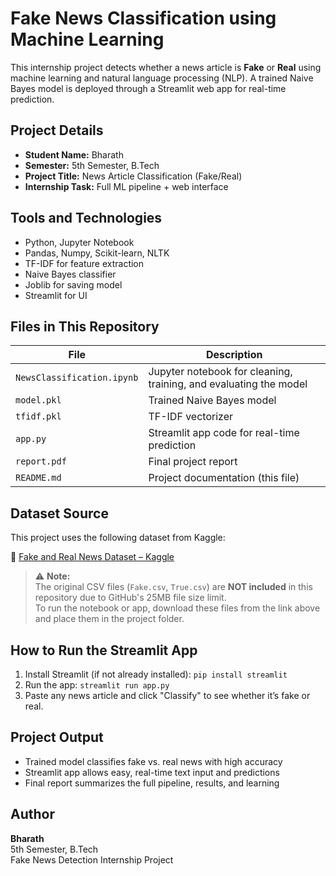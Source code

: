 #  Fake News Classification using Machine Learning

This internship project detects whether a news article is **Fake** or **Real** using machine learning and natural language processing (NLP). A trained Naive Bayes model is deployed through a Streamlit web app for real-time prediction.

## Project Details

- **Student Name:** Bharath  
- **Semester:** 5th Semester, B.Tech  
- **Project Title:** News Article Classification (Fake/Real)  
- **Internship Task:** Full ML pipeline + web interface

##  Tools and Technologies

- Python, Jupyter Notebook
- Pandas, Numpy, Scikit-learn, NLTK
- TF-IDF for feature extraction
- Naive Bayes classifier
- Joblib for saving model
- Streamlit for UI

##  Files in This Repository

| File | Description |
|------|-------------|
| `NewsClassification.ipynb` | Jupyter notebook for cleaning, training, and evaluating the model |
| `model.pkl` | Trained Naive Bayes model |
| `tfidf.pkl` | TF-IDF vectorizer |
| `app.py` | Streamlit app code for real-time prediction |
| `report.pdf` | Final project report |
| `README.md` | Project documentation (this file) |

##  Dataset Source

This project uses the following dataset from Kaggle:

🔗 [Fake and Real News Dataset – Kaggle](https://www.kaggle.com/datasets/clmentbisaillon/fake-and-real-news-dataset)

> ⚠️ **Note:**  
> The original CSV files (`Fake.csv`, `True.csv`) are **NOT included** in this repository due to GitHub's 25MB file size limit.  
> To run the notebook or app, download these files from the link above and place them in the project folder.

##  How to Run the Streamlit App

1. Install Streamlit (if not already installed):
   `pip install streamlit`
2. Run the app:
   `streamlit run app.py`
3. Paste any news article and click "Classify" to see whether it’s fake or real.

## Project Output

- Trained model classifies fake vs. real news with high accuracy
- Streamlit app allows easy, real-time text input and predictions
- Final report summarizes the full pipeline, results, and learning

## Author

**Bharath**  
5th Semester, B.Tech  
Fake News Detection Internship Project
